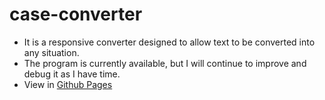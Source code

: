 # case-converter
- It is a responsive converter designed to allow text to be converted into any situation.
- The program is currently available, but I will continue to improve and debug it as I have time.
- View in [Github Pages](https://emre-boz.github.io/case-converter/) 
